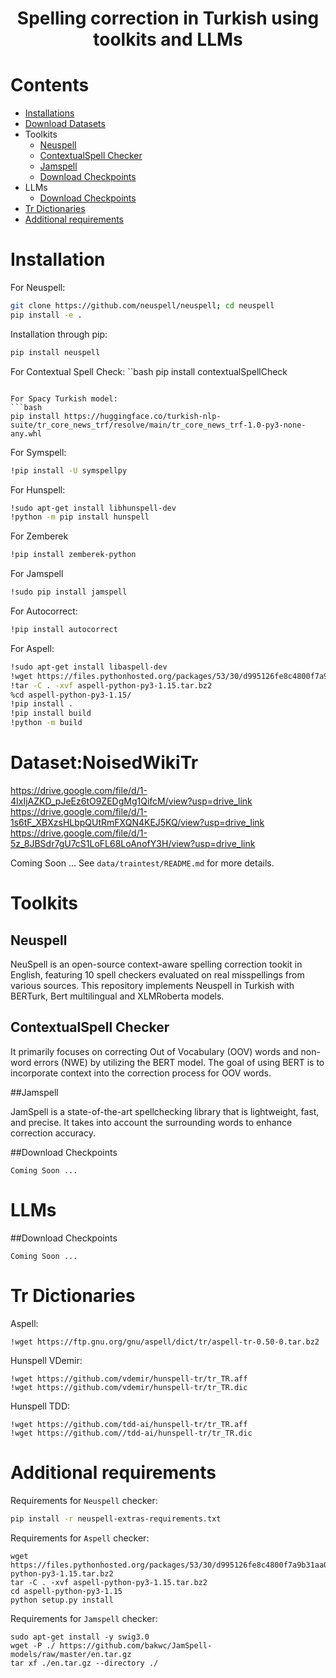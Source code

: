 <h1 align="center">
<p>Spelling correction in Turkish using toolkits and LLMs
</h1>

# Contents

- [Installations](#Installation)
- [Download Datasets](#Dataset:NoisedWikiTr)
- Toolkits
    - [Neuspell](#Neuspell)
    - [ContextualSpell Checker](#ContextualSpell-Checker)
    - [Jamspell](#Jamspell) 
    - [Download Checkpoints](#Download-Checkpoints)
- LLMs
    - [Download Checkpoints](#Download-Checkpoints)
- [Tr Dictionaries](#Tr-Dictionaries)
- [Additional requirements](#Additional-requirements)

# Installation 

For Neuspell:

```bash
git clone https://github.com/neuspell/neuspell; cd neuspell
pip install -e .
```

Installation through pip:
```bash
pip install neuspell
```

For Contextual Spell Check:
``bash
pip install contextualSpellCheck
```

For Spacy Turkish model:
```bash
pip install https://huggingface.co/turkish-nlp-suite/tr_core_news_trf/resolve/main/tr_core_news_trf-1.0-py3-none-any.whl
```

For Symspell:
```bash
!pip install -U symspellpy
```

For Hunspell:
```bash
!sudo apt-get install libhunspell-dev
!python -m pip install hunspell
```
For Zemberek 
```bash
!pip install zemberek-python
```

For Jamspell 
```bash
!sudo pip install jamspell
```
For Autocorrect:
```bash
!pip install autocorrect
```

For Aspell:
```bash
!sudo apt-get install libaspell-dev
!wget https://files.pythonhosted.org/packages/53/30/d995126fe8c4800f7a9b31aa0e7e5b2896f5f84db4b7513df746b2a286da/aspell-python-py3-1.15.tar.bz2
!tar -C . -xvf aspell-python-py3-1.15.tar.bz2
%cd aspell-python-py3-1.15/
!pip install .
!pip install build
!python -m build
```

# Dataset:NoisedWikiTr
https://drive.google.com/file/d/1-4IxIjAZKD_pJeEz6tO9ZEDgMg1QifcM/view?usp=drive_link
https://drive.google.com/file/d/1-1s6tF_XBXzsHLbpQUtRmFXQN4KEJ5KQ/view?usp=drive_link
https://drive.google.com/file/d/1-5z_8JBSdr7gU7cS1LoFL68LoAnofY3H/view?usp=drive_link


Coming Soon ... See ```data/traintest/README.md``` for more details.


# Toolkits

## Neuspell

NeuSpell is an open-source context-aware spelling correction tookit in English, featuring 10 spell checkers evaluated on real misspellings from various sources. This repository implements Neuspell in Turkish with BERTurk, Bert multilingual and XLMRoberta models.

## ContextualSpell Checker

It primarily focuses on correcting Out of Vocabulary (OOV) words and non-word errors (NWE) by utilizing the BERT model. The goal of using BERT is to incorporate context into the correction process for OOV words.

##Jamspell

JamSpell is a state-of-the-art spellchecking library that is lightweight, fast, and precise. It takes into account the surrounding words to enhance correction accuracy.

##Download Checkpoints
```
Coming Soon ...
```

# LLMs

##Download Checkpoints
```
Coming Soon ...
```

# Tr Dictionaries
Aspell:
```
!wget https://ftp.gnu.org/gnu/aspell/dict/tr/aspell-tr-0.50-0.tar.bz2
```

Hunspell VDemir:
```
!wget https://github.com/vdemir/hunspell-tr/tr_TR.aff
!wget https://github.com/vdemir/hunspell-tr/tr_TR.dic
```

Hunspell TDD:
```
!wget https://github.com/tdd-ai/hunspell-tr/tr_TR.aff
!wget https://github.com//tdd-ai/hunspell-tr/tr_TR.dic
```

# Additional requirements

Requirements for ```Neuspell``` checker:
```bash
pip install -r neuspell-extras-requirements.txt
```

Requirements for ```Aspell``` checker:

```
wget https://files.pythonhosted.org/packages/53/30/d995126fe8c4800f7a9b31aa0e7e5b2896f5f84db4b7513df746b2a286da/aspell-python-py3-1.15.tar.bz2
tar -C . -xvf aspell-python-py3-1.15.tar.bz2
cd aspell-python-py3-1.15
python setup.py install
```

Requirements for ```Jamspell``` checker:

```
sudo apt-get install -y swig3.0
wget -P ./ https://github.com/bakwc/JamSpell-models/raw/master/en.tar.gz
tar xf ./en.tar.gz --directory ./
```


